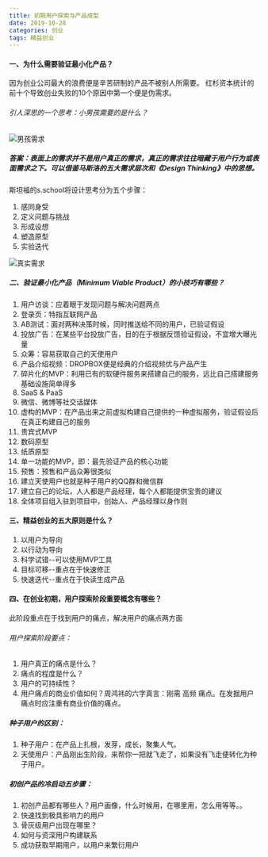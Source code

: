 ```yaml
---
title: 初期用户探索与产品成型 
date: 2019-10-28  
categories: 创业
tags: 精益创业
---
```


#### 一、为什么需要验证最小化产品？
因为创业公司最大的浪费便是辛苦研制的产品不被别人所需要。 红杉资本统计的前十个导致创业失败的10个原因中第一个便是伪需求。   

###### 引人深思的一个思考：小男孩需要的是什么？   


![男孩需求](男孩需求.png)

##### 答案：表面上的需求并不是用户真正的需求，真正的需求往往暗藏于用户行为或表面需求之下。可以借鉴马斯洛的五大需求层次和《Design Thinking》中的思想。
斯坦福的s.school将设计思考分为五个步骤：   
1. 感同身受  
2. 定义问题与挑战   
3. 形成设想   
4. 塑造原型  
5. 实验迭代

![真实需求](真实需求.png)



##### 二、验证最小化产品（Minimum Viable Product）的小技巧有哪些？  
1. 用户访谈：应着眼于发现问题与解决问题两点  
2. 登录页：特指互联网产品  
3. AB测试：面对两种决策时候，同时推送给不同的用户，已验证假设  
4. 投放广告：在某些平台投放广告，目的在于根据反馈验证假设，不宜增大曝光量   
5. 众筹：容易获取自己的天使用户
6. 产品介绍视频：DROPBOX便是经典的介绍视频优与产品产生  
7. 碎片化的MVP：利用已有的软硬件服务来搭建自己的服务，远比自己搭建服务基础设施简单得多   
8. SaaS & PaaS
9. 微信、微博等社交话媒体
10. 虚构的MVP：在产品出来之前虚拟构建自己提供的一种虚拟服务，验证假设后在真正构建自己的服务
11. 贵宾式MVP
12. 数码原型
13. 纸质原型
14. 单一功能的MVP，即：最先验证产品的核心功能
15. 预售：预售和产品众筹很类似
16. 建立天使用户也就是种子用户的QQ群和微信群   
17. 建立自己的论坛，人人都是产品经理，每个人都能提供宝贵的建议
18. 全体项目组入驻到项目中，创始人、产品经理以身作则  


#### 三、精益创业的五大原则是什么？
1. 以用户为导向
2. 以行动为导向
3. 科学试错--可以使用MVP工具
4. 目标可移--重点在于快速修正
5. 快速迭代--重点在于快读生成产品



#### 四、在创业初期，用户探索阶段重要概念有哪些？   
此阶段重点在于找到用户的痛点，解决用户的痛点两方面

###### 用户探索阶段要点：   
1. 用户真正的痛点是什么？  
2. 痛点的程度是什么？   
3. 用户的可持续性？
4. 用户痛点的商业价值如何？周鸿祎的六字真言：刚需 高频 痛点。在发掘用户痛点时应注重有商业价值的痛点。
 
##### 种子用户的区别：   
1. 种子用户：在产品上扎根，发芽，成长，聚集人气。    
2. 天使用户：产品刚出生阶段，来帮你一把就飞走了，如果没有飞走便转化为种子用户。


##### 初创产品的冷启动五步骤：
1. 初创产品都有哪些人？用户画像，什么时候用，在哪里用，怎么用等等。。
2. 快速找到极具影响力的用户  
3. 骨灰级用户出现在哪里？
4. 如何与资深用户构建联系
5. 成功获取早期用户，以用户来繁衍用户 


















